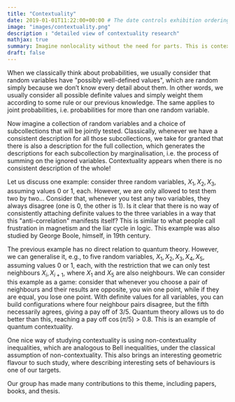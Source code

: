 ```yaml
---
title: "Contextuality"
date: 2019-01-01T11:22:00+00:00 # The date controls exhibition ordering
image: "images/contextuality.png"
description : "detailed view of contextuality research"
mathjax: true
summary: Imagine nonlocality without the need for parts. This is contextuality, the most surprising treat of quantum theory. It appears when probabilistic descriptions of subcollections of variables can not be extended to a consistent probabilistic description of the full collection.
draft: false
---
```


When we classically think about probabilities, we usually consider that random variables have "possibly well-defined values", which are random simply because we don’t know every detail about them. In other words, we usually consider all possible definite values and simply weight them according to some rule or our previous knowledge. The same applies to joint probabilities, i.e. probabilities for more than one random variable. 

Now imagine a collection of random variables and a choice of subcollections that will be jointly tested. Classically, whenever we have a consistent description for all those subcollections, we take for granted that there is also a description for the full collection, which generates the descriptions for each subcollection by marginalisation, i.e. the process of summing on the ignored variables. Contextuality appears when there is no consistent description of the whole!

Let us discuss one example: consider three random variables, $X_1, X_2, X_3$, assuming values $0$ or $1$, each. However, we are only allowed to test them two by two... Consider that, whenever you test any two variables, they always disagree (one is $0$, the other is $1$). Is it clear that there is no way of consistently attaching definite values to the three variables in a way that this "anti-correlation" manifests itself? This is similar to what people call frustration in magnetism and the liar cycle in logic. This example was also studied by George Boole, himself, in 19th century.

The previous example has no direct relation to quantum theory. However, we can generalise it, e.g., to five random variables, $X_1, X_2, X_3, X_4, X_5$, assuming values $0$ or $1$, each, with the restriction that we can only test neighbours $X_i, X_{i+1}$, where $X_1$ and $X_5$ are also neighbours. We can consider this example as a game: consider that whenever you choose a pair of neighbours and their results are opposite, you win one point, while if they are equal, you lose one point. With definite values for all variables, you can build configurations where four neighbour pairs disagree, but the fifth necessarily agrees, giving a pay off of $3/5$. Quantum theory allows us to do better than this, reaching a pay off $\cos(\pi/5) > 0.8$. This is an example of quantum contextuality. 

One nice way of studying contextuality is using non-contextuality inequalities, which are analogous to Bell inequalities, under the classical assumption of non-contextuality. This also brings an interesting geometric flavour to such study, where describing interesting sets of behaviours is one of our targets. 

Our group has made many contributions to this theme, including papers, books, and thesis.
